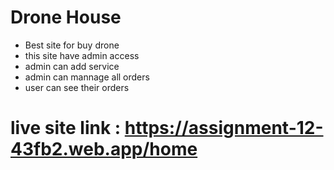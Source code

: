  # Drone House
* Best site for buy drone
* this site have admin access
* admin can add service 
* admin can mannage all orders
* user can see their orders
# live site link : https://assignment-12-43fb2.web.app/home